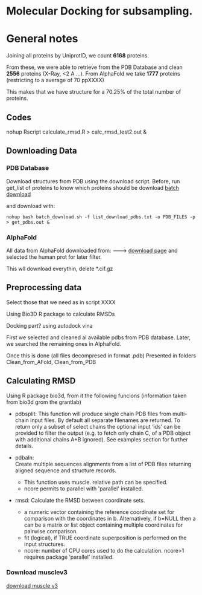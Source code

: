 Molecular Docking for subsampling. 
======
# General notes

Joining all proteins by UniprotID, we count **6168** proteins.

From these, we were able to retrieve from the PDB Database and clean **2556** proteins (X-Ray, <2 A ...).
From AlphaFold we take **1777** proteins (restricting to a average of 70 ppXXXX)

This makes that we have structure for a 70.25% of the total number of proteins.

## Codes


nohup Rscript calculate_rmsd.R > calc_rmsd_test2.out &

## Downloading Data
### PDB Database
Download structures from PDB using the download script.
Before, run get_list of proteins to know which proteins should be download
[batch download](https://www.rcsb.org/docs/programmatic-access/batch-downloads-with-shell-script)

and download with:

```
nohup bash batch_download.sh -f list_download_pdbs.txt -o PDB_FILES -p > get_pdbs.out &
```



### AlphaFold
All data from AlphaFold downloaded from:
--->  [download page](https://alphafold.ebi.ac.uk/download)
and selected the human prot for later filter.

This wll download everythin, delete *.cif.gz



## Preprocessing data
Select those that we need as in script XXXX

Using Bio3D R package to calculate RMSDs


Docking part? using autodock vina


First we selected and cleaned al available pdbs from PDB database.
Later, we searched the remaining ones in AlphaFold.

Once this is done (all files decompresed in format .pdb)
Presented in folders Clean_from_AFold, Clean_from_PDB


## Calculating RMSD
Using R package bio3d, from it the following funcions (information taken from bio3d
grom the grantlab)

- pdbsplit: 
This function will produce single chain PDB files from multi-chain input files. By default all separate filenames are returned. To return only a subset of select chains the optional input ‘ids’ can be provided to filter the output (e.g. to fetch only chain C, of a PDB object with additional chains A+B ignored). See examples section for further details.

- pdbaln:  
Create multiple sequences alignments from a list of PDB files returning aligned sequence and structure records. 
    * This function uses muscle. relative path can be specified.
    * ncore permits to parallel with 'parallel' installed. 

- rmsd:  Calculate the RMSD between coordinate sets.
    * a numeric vector containing the reference coordinate set for comparison with the coordinates in b. Alternatively, if b=NULL then a can be a matrix or list object containing multiple coordinates for pairwise comparison.
    * fit (logical), if TRUE coordinate superposition is performed on the input structures.
    * ncore: number of CPU cores used to do the calculation. ncore>1 requires package ‘parallel’ installed.


### Download musclev3
[download muscle v3](https://drive5.com/muscle/downloads_v3.htm)